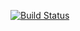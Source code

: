 [![Build Status](https://travis-ci.com/Tarabarnik/backend-search-app.svg?branch=master)](https://travis-ci.com/Tarabarnik/backend-search-app)
